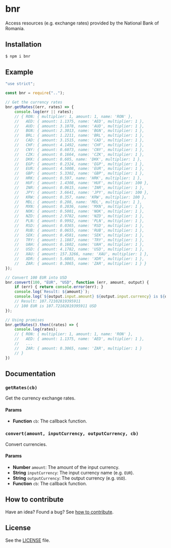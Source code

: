 
















# bnr

Access resources (e.g. exchange rates) provided by the National Bank of Romania.




## Installation

```sh
$ npm i bnr
```









## Example






```js
"use strict";

const bnr = require("..");

// Get the currency rates
bnr.getRates((err, rates) => {
    console.log(err || rates);
    // { RON: { multiplier: 1, amount: 1, name: 'RON' },
    //   AED: { amount: 1.1375, name: 'AED', multiplier: 1 },
    //   AUD: { amount: 3.1078, name: 'AUD', multiplier: 1 },
    //   BGN: { amount: 2.3013, name: 'BGN', multiplier: 1 },
    //   BRL: { amount: 1.2211, name: 'BRL', multiplier: 1 },
    //   CAD: { amount: 3.1515, name: 'CAD', multiplier: 1 },
    //   CHF: { amount: 4.1492, name: 'CHF', multiplier: 1 },
    //   CNY: { amount: 0.6073, name: 'CNY', multiplier: 1 },
    //   CZK: { amount: 0.1664, name: 'CZK', multiplier: 1 },
    //   DKK: { amount: 0.605, name: 'DKK', multiplier: 1 },
    //   EGP: { amount: 0.2324, name: 'EGP', multiplier: 1 },
    //   EUR: { amount: 4.5008, name: 'EUR', multiplier: 1 },
    //   GBP: { amount: 5.3302, name: 'GBP', multiplier: 1 },
    //   HRK: { amount: 0.597, name: 'HRK', multiplier: 1 },
    //   HUF: { amount: 1.4308, name: 'HUF', multiplier: 100 },
    //   INR: { amount: 0.0615, name: 'INR', multiplier: 1 },
    //   JPY: { amount: 3.6641, name: 'JPY', multiplier: 100 },
    //   KRW: { amount: 0.357, name: 'KRW', multiplier: 100 },
    //   MDL: { amount: 0.208, name: 'MDL', multiplier: 1 },
    //   MXN: { amount: 0.2036, name: 'MXN', multiplier: 1 },
    //   NOK: { amount: 0.5001, name: 'NOK', multiplier: 1 },
    //   NZD: { amount: 2.9782, name: 'NZD', multiplier: 1 },
    //   PLN: { amount: 0.9992, name: 'PLN', multiplier: 1 },
    //   RSD: { amount: 0.0365, name: 'RSD', multiplier: 1 },
    //   RUB: { amount: 0.0655, name: 'RUB', multiplier: 1 },
    //   SEK: { amount: 0.4581, name: 'SEK', multiplier: 1 },
    //   TRY: { amount: 1.1887, name: 'TRY', multiplier: 1 },
    //   UAH: { amount: 0.1602, name: 'UAH', multiplier: 1 },
    //   USD: { amount: 4.1782, name: 'USD', multiplier: 1 },
    //   XAU: { amount: 157.3266, name: 'XAU', multiplier: 1 },
    //   XDR: { amount: 5.6865, name: 'XDR', multiplier: 1 },
    //   ZAR: { amount: 0.3065, name: 'ZAR', multiplier: 1 } }
});

// Convert 100 EUR into USD
bnr.convert(100, "EUR", "USD", function (err, amount, output) {
    if (err) { return console.error(err); }
    console.log(`Result: ${amount}`);
    console.log(`${output.input.amount} ${output.input.currency} is ${output.output.amount} ${output.output.currency}`);
    // Result: 107.72102819395911
    // 100 EUR is 107.72102819395911 USD
});

// Using promises
bnr.getRates().then((rates) => {
    console.log(rates);
    // { RON: { multiplier: 1, amount: 1, name: 'RON' },
    //   AED: { amount: 1.1375, name: 'AED', multiplier: 1 },
    //   ...
    //   ZAR: { amount: 0.3065, name: 'ZAR', multiplier: 1 }
    // }
})
```






## Documentation





### `getRates(cb)`
Get the currency exchange rates.

#### Params
- **Function** `cb`: The callback function.

### `convert(amount, inputCurrency, outputCurrency, cb)`
Convert currencies.

#### Params
- **Number** `amount`: The amount of the input currency.
- **String** `inputCurrency`: The input currency name (e.g. `EUR`).
- **String** `outputCurrency`: The output currency (e.g. `USD`).
- **Function** `cb`: The callback function.






## How to contribute
Have an idea? Found a bug? See [how to contribute][contributing].



## License
See the [LICENSE][license] file.


[license]: /LICENSE
[contributing]: /CONTRIBUTING.md
[docs]: /DOCUMENTATION.md

